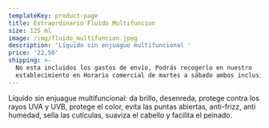 ```yaml
---
templateKey: product-page
title: Extraordinario Fluido Multifuncion
size: 125 ml
image: /img/fluido_multifuncion.jpeg
description: 'Líquido sin enjuague multifuncional '
price: '22,50'
shipping: >-
  No esta incluidos los gastos de envío, Podrás recogerlo en nuestro
  establecimiento en Horario comercial de martes a sábado ambos inclusive.
---
```

Líquido sin enjuague multifuncional: da brillo, desenreda, protege contra los rayos UVA y UVB, protege el color, evita las puntas abiertas, anti-frizz, anti humedad, sella las cutículas, suaviza el cabello y facilita el peinado.
